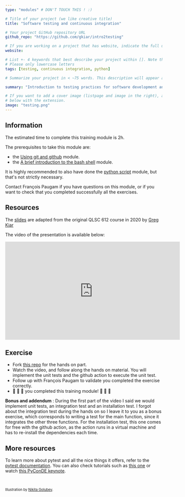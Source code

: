```yaml
---
type: "modules" # DON'T TOUCH THIS ! :)

# Title of your project (we like creative title)
title: "Software testing and continuous integration"

# Your project GitHub repository URL
github_repo: "https://github.com/gkiar/intro2testing"

# If you are working on a project that has website, indicate the full url including "https://" below or leave it empty.
website:

# List +- 4 keywords that best describe your project within []. Note that the project summary also involves a number of key words. Those are listed on top of the [github repository](https://github.com/PSY6983-2021/project_template), click `manage topics`.
# Please only lowercase letters
tags: [testing, continuous integration, python]

# Summarize your project in < ~75 words. This description will appear at the top of your page and on the list page with other projects..

summary: "Introduction to testing practices for software development and in particular continuous integration, with a guided hands-on example."

# If you want to add a cover image (listpage and image in the right), add it to your directory and indicate the name
# below with the extension.
image: "testing.png"
---
```

<!-- This is an html comment and this won't appear in the rendered page. You are now editing the "content" area, the core of your description. Everything that you can do in markdown is allowed below. We added a couple of comments to guide your through documenting your progress. -->

## Information

The estimated time to complete this training module is 2h.

The prerequisites to take this module are:
 * the [Using git and github](/modules/git_github) module.
 * the [A brief introduction to the bash shell](/modules/introduction_to_terminal) module.

It is highly recommended to also have done the [python script](/modules/python_scripts) module, but that's not strictly necessary.

Contact François Paugam if you have questions on this module, or if you want to check that you completed successfully all the exercises.

## Resources
The [slides](https://drive.google.com/file/d/1M3nr4D0-cPCjHjL23vk-BXth2TqHshtj/view?usp=sharing) are adapted from the original QLSC 612 course in 2020 by [Greg Kiar](https://twitter.com/g_kiar)

The video of the presentation is available below:
<iframe width="560" height="315" src="https://www.youtube.com/embed/TIPIap8rZyE" title="YouTube video player" frameborder="0" allow="accelerometer; autoplay; clipboard-write; encrypted-media; gyroscope; picture-in-picture; web-share" allowfullscreen></iframe>


## Exercise

 * Fork [this repo](https://github.com/school-brainhack/testing_CI_module) for the hands on part.
 * Watch the video, and follow along the hands on material. You will implement the unit tests and the github action to execute the unit test.
 * Follow up with François Paugam to validate you completed the exercise correctly.
 * :tada: :tada: :tada: you completed this training module! :tada: :tada: :tada:

 **Bonus and addendum** : During the first part of the video I said we would implement unit tests, an integration test and an installation test. I forgot about the integration test during the hands on so I leave it to you as a bonus exercise, which corresponds to writing a test for the main function, since it integrates the other three functions. For the installation test, this one comes for free with the github action, as the action runs in a virtual machine and has to re-install the dependencies each time. 

## More resources

To learn more about pytest and all the nice things it offers, refer to the [pytest documentation](https://docs.pytest.org/en/6.2.x/contents.html#toc). You can also check tutorials such as [this one](https://www.guru99.com/pytest-tutorial.html) or watch [this PyConDE keynote](https://www.youtube.com/watch?v=CMuSn9cofbI).

<br/>

<span style="font-size:0.8em;">Illustration by <a href="https://www.flaticon.com/authors/nikita-golubev">Nikita Golubev</a>.<span/>
